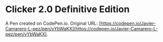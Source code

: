 # Clicker 2.0 Definitive Edition

A Pen created on CodePen.io. Original URL: [https://codepen.io/Javier-Camarero-L-pez/pen/vYbWaKX](https://codepen.io/Javier-Camarero-L-pez/pen/vYbWaKX).

